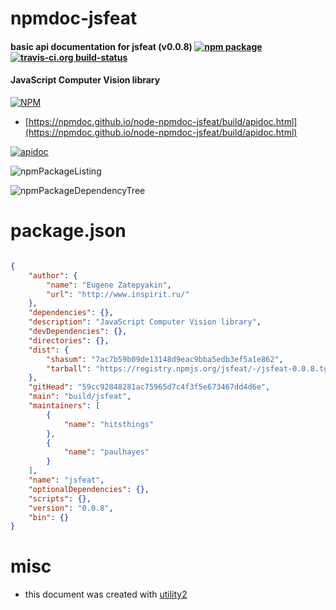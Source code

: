 # npmdoc-jsfeat

#### basic api documentation for  jsfeat (v0.0.8)  [![npm package](https://img.shields.io/npm/v/npmdoc-jsfeat.svg?style=flat-square)](https://www.npmjs.org/package/npmdoc-jsfeat) [![travis-ci.org build-status](https://api.travis-ci.org/npmdoc/node-npmdoc-jsfeat.svg)](https://travis-ci.org/npmdoc/node-npmdoc-jsfeat)

#### JavaScript Computer Vision library

[![NPM](https://nodei.co/npm/jsfeat.png?downloads=true&downloadRank=true&stars=true)](https://www.npmjs.com/package/jsfeat)

- [https://npmdoc.github.io/node-npmdoc-jsfeat/build/apidoc.html](https://npmdoc.github.io/node-npmdoc-jsfeat/build/apidoc.html)

[![apidoc](https://npmdoc.github.io/node-npmdoc-jsfeat/build/screenCapture.buildCi.browser.%252Ftmp%252Fbuild%252Fapidoc.html.png)](https://npmdoc.github.io/node-npmdoc-jsfeat/build/apidoc.html)

![npmPackageListing](https://npmdoc.github.io/node-npmdoc-jsfeat/build/screenCapture.npmPackageListing.svg)

![npmPackageDependencyTree](https://npmdoc.github.io/node-npmdoc-jsfeat/build/screenCapture.npmPackageDependencyTree.svg)



# package.json

```json

{
    "author": {
        "name": "Eugene Zatepyakin",
        "url": "http://www.inspirit.ru/"
    },
    "dependencies": {},
    "description": "JavaScript Computer Vision library",
    "devDependencies": {},
    "directories": {},
    "dist": {
        "shasum": "7ac7b59b09de13148d9eac9bba5edb3ef5a1e862",
        "tarball": "https://registry.npmjs.org/jsfeat/-/jsfeat-0.0.8.tgz"
    },
    "gitHead": "59cc92848281ac75965d7c4f3f5e673467dd4d6e",
    "main": "build/jsfeat",
    "maintainers": [
        {
            "name": "hitsthings"
        },
        {
            "name": "paulhayes"
        }
    ],
    "name": "jsfeat",
    "optionalDependencies": {},
    "scripts": {},
    "version": "0.0.8",
    "bin": {}
}
```



# misc
- this document was created with [utility2](https://github.com/kaizhu256/node-utility2)
